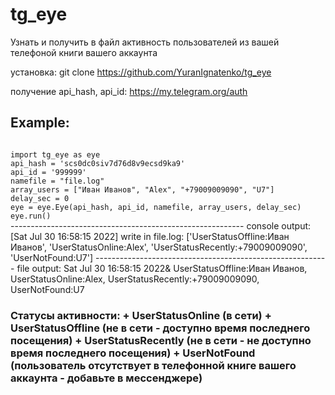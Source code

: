 # tg_eye
Узнать и получить в файл активность пользователей из вашей телефоной книги вашего аккаунта

установка: 
git clone https://github.com/YuranIgnatenko/tg_eye

получение api_hash, api_id:
https://my.telegram.org/auth

<h2>Example:</h2>
<code>
import tg_eye as eye
api_hash = 'scs0dc0siv7d76d8v9ecsd9ka9'
api_id = '999999'
namefile = "file.log"
array_users = ["Иван Иванов", "Alex", "+79009009090", "U7"]
delay_sec = 0
eye = eye.Eye(api_hash, api_id, namefile, array_users, delay_sec)
eye.run()
</code>
----------------------------------------------------------
console output:
[Sat Jul 30 16:58:15 2022] write in file.log: ['UserStatusOffline:Иван Иванов', 'UserStatusOnline:Alex', 'UserStatusRecently:+79009009090', 'UserNotFound:U7']
----------------------------------------------------------
file output:
Sat Jul 30 16:58:15 2022& UserStatusOffline:Иван Иванов, UserStatusOnline:Alex, UserStatusRecently:+79009009090, UserNotFound:U7
 
</h2>
<h3>
Статусы активности:
+ UserStatusOnline (в сети)
+ UserStatusOffline (не в сети - доступно время последнего посещения)
+ UserStatusRecently (не в сети - не доступно время последнего посещения)
+ UserNotFound (пользователь отсутствует в телефонной книге вашего аккаунта - добавьте в мессенджере)
</h3>
